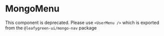 # MongoMenu

This component is deprecated. Please use `<UserMenu />` which is exported from the `@leafygreen-ui/mongo-nav` package
